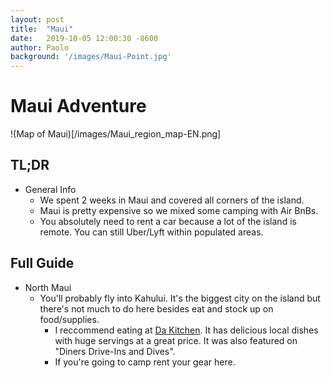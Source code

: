```yaml
---
layout: post
title:  "Maui"
date:   2019-10-05 12:00:30 -0600
author: Paolo
background: '/images/Maui-Point.jpg' 
---
```


# Maui Adventure

!(Map of Maui)[/images/Maui_region_map-EN.png]

## TL;DR
 - General Info
   - We spent 2 weeks in Maui and covered all corners of the island.
   - Maui is pretty expensive so we mixed some camping with Air BnBs.
   - You absolutely need to rent a car because a lot of the island is remote. You can still Uber/Lyft within populated areas.
 
   
## Full Guide
 - North Maui
   - You'll probably fly into Kahului. It's the biggest city on the island but there's not much to do here besides eat and stock up on food/supplies.
     - I reccommend eating at [Da Kitchen]("https://dakitchen.com/"). It has delicious local dishes with huge servings at a great price. It was also featured on "Diners Drive-Ins and Dives".
     - If you're going to camp rent your gear here.
 
